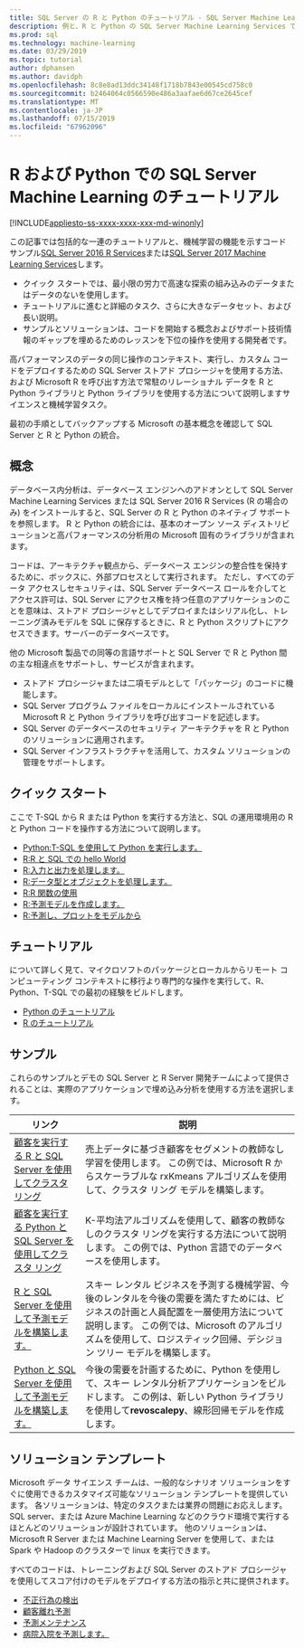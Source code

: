 ```yaml
---
title: SQL Server の R と Python のチュートリアル - SQL Server Machine Learning
description: 例と、R と Python の SQL Server Machine Learning Services でのスクリプト作成に関するチュートリアル。
ms.prod: sql
ms.technology: machine-learning
ms.date: 03/29/2019
ms.topic: tutorial
author: dphansen
ms.author: davidph
ms.openlocfilehash: 8c8e8ad13ddc34148f1718b7843e00545cd758c0
ms.sourcegitcommit: b2464064c0566590e486a3aafae6d67ce2645cef
ms.translationtype: MT
ms.contentlocale: ja-JP
ms.lasthandoff: 07/15/2019
ms.locfileid: "67962096"
---
```

# <a name="sql-server-machine-learning-tutorials-in-r-and-python"></a>R および Python での SQL Server Machine Learning のチュートリアル
[!INCLUDE[appliesto-ss-xxxx-xxxx-xxx-md-winonly](../../includes/appliesto-ss-xxxx-xxxx-xxx-md-winonly.md)]

この記事では包括的な一連のチュートリアルと、機械学習の機能を示すコード サンプル[SQL Server 2016 R Services](../install/sql-r-services-windows-install.md)または[SQL Server 2017 Machine Learning Services](../install/sql-machine-learning-services-windows-install.md)します。 

+ クイック スタートでは、最小限の労力で高速な探索の組み込みのデータまたはデータのないを使用します。
+ チュートリアルに進むと詳細のタスク、さらに大きなデータセット、および長い説明。
+ サンプルとソリューションは、コードを開始する概念およびサポート技術情報のギャップを埋めるためのレッスンを下位の操作を使用する開発者です。

高パフォーマンスのデータの同じ操作のコンテキスト、実行し、カスタム コードをデプロイするための SQL Server ストアド プロシージャを使用する方法、および Microsoft R を呼び出す方法で常駐のリレーショナル データを R と Python ライブラリと Python ライブラリを使用する方法について説明しますサイエンスと機械学習タスク。

最初の手順としてバックアップする Microsoft の基本概念を確認して SQL Server と R と Python の統合。

## <a name="concepts"></a>概念

データベース内分析は、データベース エンジンへのアドオンとして SQL Server Machine Learning Services または SQL Server 2016 R Services (R の場合のみ) をインストールすると、SQL Server の R と Python のネイティブ サポートを参照します。 R と Python の統合には、基本のオープン ソース ディストリビューションと高パフォーマンスの分析用の Microsoft 固有のライブラリが含まれます。

コードは、アーキテクチャ観点から、データベース エンジンの整合性を保持するために、ボックスに、外部プロセスとして実行されます。 ただし、すべてのデータ アクセスしセキュリティは、SQL Server データベース ロールを介してとアクセス許可は、SQL Server にアクセス権を持つ任意のアプリケーションのことを意味は、ストアド プロシージャとしてデプロイまたはシリアル化し、トレーニング済みモデルを SQL に保存するときに、R と Python スクリプトにアクセスできます。サーバーのデータベースです。

他の Microsoft 製品での同等の言語サポートと SQL Server で R と Python 間の主な相違点をサポートし、サービスが含まれます。

+ ストアド プロシージャまたは二項モデルとして「パッケージ」のコードに機能します。
+ SQL Server プログラム ファイルをローカルにインストールされている Microsoft R と Python ライブラリを呼び出すコードを記述します。
+ SQL Server のデータベースのセキュリティ アーキテクチャを R と Python のソリューションに適用されます。
+ SQL Server インフラストラクチャを活用して、カスタム ソリューションの管理をサポートします。

## <a name="quickstarts"></a>クイック スタート

ここで T-SQL から R または Python を実行する方法と、SQL の運用環境用の R と Python コードを操作する方法について説明します。

+ [Python:T-SQL を使用して Python を実行します。](run-python-using-t-sql.md)
+ [R:R と SQL での hello World](rtsql-using-r-code-in-transact-sql-quickstart.md)
+ [R:入力と出力を処理します。](rtsql-working-with-inputs-and-outputs.md)
+ [R:データ型とオブジェクトを処理します。](rtsql-r-and-sql-data-types-and-data-objects.md)
+ [R:R 関数の使用](rtsql-using-r-functions-with-sql-server-data.md)
+ [R:予測モデルを作成します。](rtsql-create-a-predictive-model-r.md)
+ [R:予測し、プロットをモデルから](rtsql-predict-and-plot-from-model.md)

## <a name="tutorials"></a>チュートリアル

について詳しく見て、マイクロソフトのパッケージとローカルからリモート コンピューティング コンテキストに移行より専門的な操作を実行して、R、Python、T-SQL での最初の経験をビルドします。

+ [Python のチュートリアル](sql-server-python-tutorials.md)
+ [R のチュートリアル](sql-server-r-tutorials.md)

<a name ="bkmk_samples"></a>

## <a name="samples"></a>サンプル

これらのサンプルとデモの SQL Server と R Server 開発チームによって提供されることは、実際のアプリケーションで埋め込み分析を使用する方法を選択します。

| リンク | 説明 | 
|------|-------------|
| [顧客を実行する R と SQL Server を使用してクラスタ リング](https://microsoft.github.io/sql-ml-tutorials/R/customerclustering/) | 売上データに基づき顧客をセグメントの教師なし学習を使用します。 この例では、Microsoft R からスケーラブルな rxKmeans アルゴリズムを使用して、クラスタ リング モデルを構築します。 |
| [顧客を実行する Python と SQL Server を使用してクラスタ リング](https://microsoft.github.io/sql-ml-tutorials/python/customerclustering/) | K-平均法アルゴリズムを使用して、顧客の教師なしのクラスタ リングを実行する方法について説明します。 この例では、Python 言語でのデータベースを使用します。| SQL Server 2017 |
| [R と SQL Server を使用して予測モデルを構築します。](https://microsoft.github.io/sql-ml-tutorials/R/rentalprediction) | スキー レンタル ビジネスを予測する機械学習、今後のレンタルを今後の需要を満たすためには、ビジネスの計画と人員配置を一層使用方法について説明します。 この例では、Microsoft のアルゴリズムを使用して、ロジスティック回帰、デシジョン ツリー モデルを構築します。 | 
| [Python と SQL Server を使用して予測モデルを構築します。](https://microsoft.github.io/sql-ml-tutorials/python/rentalprediction/) | 今後の需要を計画するために、Python を使用して、スキー レンタル分析アプリケーションをビルドします。 この例は、新しい Python ライブラリを使用して**revoscalepy**、線形回帰モデルを作成します。 | 

<a name="bkmk_solutions"></a>

## <a name="solution-templates"></a>ソリューション テンプレート

Microsoft データ サイエンス チームは、一般的なシナリオ ソリューションをすぐに使用できるカスタマイズ可能なソリューション テンプレートを提供しています。 各ソリューションは、特定のタスクまたは業界の問題にお応えします。 SQL server、または Azure Machine Learning などのクラウド環境で実行するほとんどのソリューションが設計されています。 他のソリューションは、Microsoft R Server または Machine Learning Server を使用して、または Spark や Hadoop のクラスターで linux を実行できます。

すべてのコードは、トレーニングおよび SQL Server のストアド プロシージャを使用してスコア付けのモデルをデプロイする方法の指示と共に提供されます。

+ [不正行為の検出](https://gallery.cortanaanalytics.com/Tutorial/Online-Fraud-Detection-Template-with-SQL-Server-R-Services-1)
+ [顧客離れ予測](https://gallery.cortanaanalytics.com/Tutorial/Customer-Churn-Prediction-Template-with-SQL-Server-R-Services-1)
+ [予測メンテナンス](https://gallery.cortanaanalytics.com/Tutorial/Predictive-Maintenance-Template-with-SQL-Server-R-Services-1)
+ [病院入院を予測します。](https://gallery.cortanaintelligence.com/Solution/Predicting-Length-of-Stay-in-Hospitals-1)

